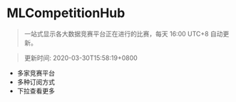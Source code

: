 # MLCompetitionHub

> 一站式显示各大数据竞赛平台正在进行的比赛，每天 16:00 UTC+8 自动更新。
  
> 更新时间: 2020-03-30T15:58:19+0800 

* 多家竞赛平台
* 多种订阅方式
* 下拉查看更多